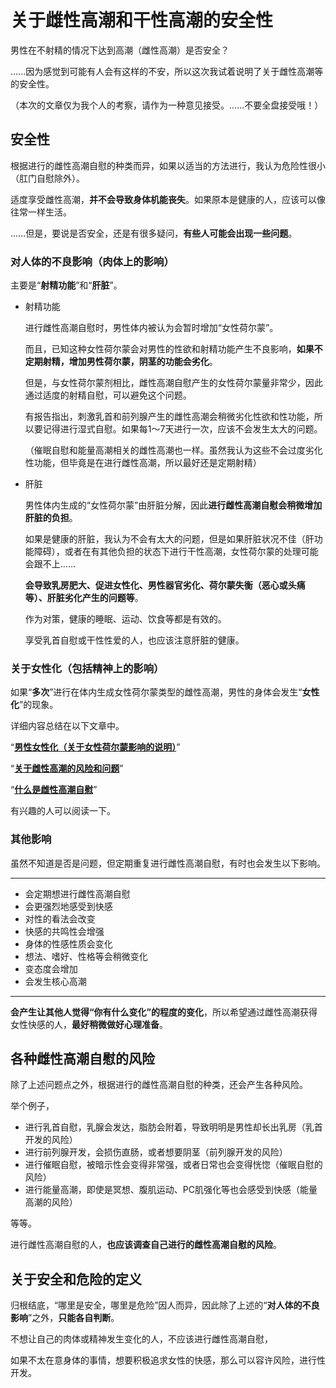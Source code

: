 # 关于雌性高潮和干性高潮的安全性 [​](#关于雌性高潮和干性高潮的安全性)

男性在不射精的情况下达到高潮（雌性高潮）是否安全？

……因为感觉到可能有人会有这样的不安，所以这次我试着说明了关于雌性高潮等的安全性。

（本次的文章仅为我个人的考察，请作为一种意见接受。……不要全盘接受哦！）

## 安全性 [​](#安全性)

根据进行的雌性高潮自慰的种类而异，如果以适当的方法进行，我认为危险性很小（肛门自慰除外）。

适度享受雌性高潮，**并不会导致身体机能丧失**。如果原本是健康的人，应该可以像往常一样生活。

……但是，要说是否安全，还是有很多疑问，**有些人可能会出现一些问题**。

### 对人体的不良影响（肉体上的影响） [​](#对人体的不良影响-肉体上的影响)

主要是“**射精功能**”和“**肝脏**”。

+   射精功能
    
    进行雌性高潮自慰时，男性体内被认为会暂时增加“女性荷尔蒙”。
    
    而且，已知这种女性荷尔蒙会对男性的性欲和射精功能产生不良影响，**如果不定期射精，增加男性荷尔蒙，阴茎的功能会劣化**。
    
    但是，与女性荷尔蒙剂相比，雌性高潮自慰产生的女性荷尔蒙量非常少，因此通过适度的射精自慰，可以避免这个问题。
    
    有报告指出，刺激乳首和前列腺产生的雌性高潮会稍微劣化性欲和性功能，所以要记得进行湿式自慰。如果每1～7天进行一次，应该不会发生太大的问题。
    
    （催眠自慰和能量高潮相关的雌性高潮也一样。虽然我认为这些不会过度劣化性功能，但毕竟是在进行雌性高潮，所以最好还是定期射精）
    
+   肝脏
    
    男性体内生成的“女性荷尔蒙”由肝脏分解，因此**进行雌性高潮自慰会稍微增加肝脏的负担**。
    
    如果是健康的肝脏，我认为不会有太大的问题，但是如果肝脏状况不佳（肝功能障碍），或者在有其他负担的状态下进行干性高潮，女性荷尔蒙的处理可能会跟不上……
    
    **会导致乳房肥大、促进女性化、男性器官劣化、荷尔蒙失衡（恶心或头痛等）、肝脏劣化产生的问题等**。
    
    作为对策，健康的睡眠、运动、饮食等都是有效的。
    
    享受乳首自慰或干性性爱的人，也应该注意肝脏的健康。
    

### 关于女性化（包括精神上的影响） [​](#关于女性化-包括精神上的影响)

如果“**多次**”进行在体内生成女性荷尔蒙类型的雌性高潮，男性的身体会发生“**女性化**”的现象。

详细内容总结在以下文章中。

“**[男性女性化（关于女性荷尔蒙影响的说明）](/femorg/risuku/page-a4-14.html)**”

“**[关于雌性高潮的风险和问题](/femorg/risuku/page-a4-3.html)**”

“**[什么是雌性高潮自慰](/femorg/intro/page-a4-9.html)**”

有兴趣的人可以阅读一下。

### 其他影响 [​](#其他影响)

虽然不知道是否是问题，但定期重复进行雌性高潮自慰，有时也会发生以下影响。

* * *

+   会定期想进行雌性高潮自慰
+   会更强烈地感受到快感
+   对性的看法会改变
+   快感的共鸣性会增强
+   身体的性感性质会变化
+   想法、嗜好、性格等会稍微变化
+   变态度会增加
+   会发生核心高潮

* * *

**会产生让其他人觉得“你有什么变化”的程度的变化**，所以希望通过雌性高潮获得女性快感的人，**最好稍微做好心理准备**。

## 各种雌性高潮自慰的风险 [​](#各种雌性高潮自慰的风险)

除了上述问题点之外，根据进行的雌性高潮自慰的种类，还会产生各种风险。

举个例子，

+   进行乳首自慰，乳腺会发达，脂肪会附着，导致明明是男性却长出乳房（乳首开发的风险）
+   进行前列腺开发，会损伤直肠，或者想要阴茎（前列腺开发的风险）
+   进行催眠自慰，被暗示性会变得非常强，或者日常也会变得恍惚（催眠自慰的风险）
+   进行能量高潮，即使是冥想、腹肌运动、PC肌强化等也会感受到快感（能量高潮的风险）

等等。

进行雌性高潮自慰的人，**也应该调查自己进行的雌性高潮自慰的风险**。

## 关于安全和危险的定义 [​](#关于安全和危险的定义)

归根结底，“哪里是安全，哪里是危险”因人而异，因此除了上述的“**对人体的不良影响**”之外，**只能各自判断**。

不想让自己的肉体或精神发生变化的人，不应该进行雌性高潮自慰，

如果不太在意身体的事情，想要积极追求女性的快感，那么可以容许风险，进行性开发。